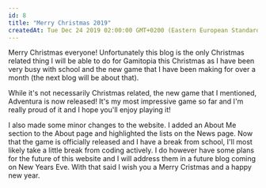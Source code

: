 ```yaml
---
id: 8
title: "Merry Christmas 2019"
createdAt: Tue Dec 24 2019 02:00:00 GMT+0200 (Eastern European Standard Time)
---
```


Merry Christmas everyone! Unfortunately this blog is the only Christmas related thing I will be able to do for Gamitopia this Christmas as I have been very busy with school and the new game that I have been making for over a month (the next blog will be about that).

While it's not necessarily Christmas related, the new game that I mentioned, Adventura is now released! It's my most impressive game so far and I'm really proud of it and I hope you'll enjoy playing it!

I also made some minor changes to the website. I added an About Me section to the About page and highlighted the lists on the News page. Now that the game is officially released and I have a break from school, I'll most likely take a little break from coding actively. I do however have some plans for the future of this website and I will address them in a future blog coming on New Years Eve. With that said I wish you a Merry Cristmas and a happy new year.